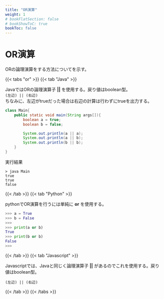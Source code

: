 ```yaml
---
title: "OR演算"
weight: 1
# bookFlatSection: false
# bookShowToC: true
bookToc: false
---
```


# OR演算

ORの論理演算をする方法についてを示す。

{{< tabs "or" >}}
{{< tab "Java" >}}

JavaではORの論理演算子 **||** を使用する。戻り値はboolean型。  
`(左辺) || (右辺)`  
ちなみに、左辺がtrueだった場合は右辺の計算は行わずにtrueを出力する。  

```java
class Main{
    public static void main(String args[]){
        boolean a = true;
        boolean b = false;

        System.out.println(a || a);
        System.out.println(a || b);
        System.out.println(b || b);
    }
}
```

実行結果

```
> java Main  
true  
true  
false  
```

{{< /tab >}}
{{< tab "Python" >}}

pythonでOR演算を行うには単純に **or** を使用する。


```python
>>> a = True
>>> b = False
>>> 
>>> print(a or b)
True
>>> print(b or b)
False
>>>
```

{{< /tab >}}
{{< tab "Javascript" >}}

Javascriptでは、Javaと同じく論理演算子 **||** があるのでこれを使用する。戻り値はboolean型。  

```
(左辺) || (右辺)
``` 

{{< /tab >}}
{{< /tabs >}}

